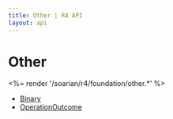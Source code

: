 ```yaml
---
title: Other | R4 API
layout: api
---
```

# Other

<%= render '/soarian/r4/foundation/other.*' %>

* [Binary](../other/binary)
* [OperationOutcome](../other/operationoutcome)